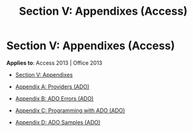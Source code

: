 ﻿---
title: 'Section V: Appendixes (Access)'
TOCTitle: 'Section V: appendixes'
ms:assetid: 6ca51632-dfef-447e-8ffc-127431fe9975
ms:mtpsurl: https://msdn.microsoft.com/library/JJ249429(v=office.15)
ms:contentKeyID: 48545474
ms.date: 09/18/2015
mtps_version: v=office.15
---

# Section V: Appendixes (Access)


**Applies to**: Access 2013 | Office 2013



  - [Section V: Appendixes](section-v-appendixes.md)

  - [Appendix A: Providers (ADO)](appendix-a-providers-ado.md)

  - [Appendix B: ADO Errors (ADO)](appendix-b-ado-errors-ado.md)

  - [Appendix C: Programming with ADO (ADO)](appendix-c-programming-with-ado-ado.md)

  - [Appendix D: ADO Samples (ADO)](appendix-d-ado-samples-ado.md)

